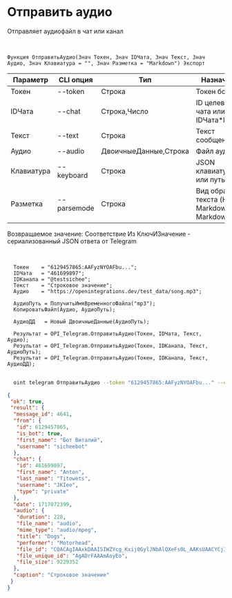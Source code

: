﻿---
sidebar_position: 4
---

# Отправить аудио
 Отправляет аудиофайл в чат или канал


<br/>


`Функция ОтправитьАудио(Знач Токен, Знач IDЧата, Знач Текст, Знач Аудио, Знач Клавиатура = "", Знач Разметка = "Markdown") Экспорт`

  | Параметр | CLI опция | Тип | Назначение |
  |-|-|-|-|
  | Токен | --token | Строка | Токен бота |
  | IDЧата | --chat | Строка,Число | ID целевого чата или IDЧата*IDТемы |
  | Текст | --text | Строка | Текст сообщения |
  | Аудио | --audio | ДвоичныеДанные,Строка | Файл аудио |
  | Клавиатура | --keyboard | Строка | JSON клавиатуры или путь к .json |
  | Разметка | --parsemode | Строка | Вид обработки текста (HTML, Markdown, MarkdownV2) |

  
  Возвращаемое значение:   Соответствие Из КлючИЗначение - сериализованный JSON ответа от Telegram

<br/>




```bsl title="Пример кода"
  Токен    = "6129457865:AAFyzNYOAFbu...";
  IDЧата   = "461699897";
  IDКанала = "@testsichee";
  Текст    = "Строковое значение";
  Аудио    = "https://openintegrations.dev/test_data/song.mp3";
  
  АудиоПуть = ПолучитьИмяВременногоФайла("mp3");
  КопироватьФайл(Аудио, АудиоПуть);
  
  АудиоДД   = Новый ДвоичныеДанные(АудиоПуть);
  
  Результат = OPI_Telegram.ОтправитьАудио(Токен, IDЧата, Текст, Аудио);
  Результат = OPI_Telegram.ОтправитьАудио(Токен, IDКанала, Текст, АудиоПуть);
  Результат = OPI_Telegram.ОтправитьАудио(Токен, IDКанала, Текст, АудиоДД);
```
	


```sh title="Пример команды CLI"
    
  oint telegram ОтправитьАудио --token "6129457865:AAFyzNYOAFbu..." --chat "461699897" --text "Строковое значение" --audio "https://openintegrations.dev/test_data/song.mp3" --keyboard %keyboard% --parsemode %parsemode%

```

```json title="Результат"
{
 "ok": true,
 "result": {
  "message_id": 4641,
  "from": {
   "id": 6129457865,
   "is_bot": true,
   "first_name": "Бот Виталий",
   "username": "sicheebot"
  },
  "chat": {
   "id": 461699897,
   "first_name": "Anton",
   "last_name": "Titowets",
   "username": "JKIee",
   "type": "private"
  },
  "date": 1717072399,
  "audio": {
   "duration": 228,
   "file_name": "audio",
   "mime_type": "audio/mpeg",
   "title": "Dogs",
   "performer": "Motorhead",
   "file_id": "CQACAgIAAxkDAAISIWZYcg_Kxij0GylJNbAlQXeFsOL_AAKsUAACYCjISuJ28LqFPDf3NQQ",
   "file_unique_id": "AgADrFAAAmAoyEo",
   "file_size": 9229352
  },
  "caption": "Строковое значение"
 }
}
```
